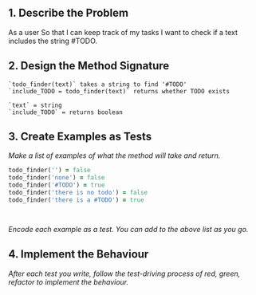 ## 1. Describe the Problem

As a user
So that I can keep track of my tasks
I want to check if a text includes the string #TODO.

## 2. Design the Method Signature

```
`todo_finder(text)` takes a string to find '#TODO'
`include_TODO = todo_finder(text)` returns whether TODO exists

`text` = string
`include_TODO` = returns boolean

```

## 3. Create Examples as Tests

_Make a list of examples of what the method will take and return._

```ruby
todo_finder('') = false
todo_finder('none') = false
todo_finder('#TODO') = true
todo_finder('there is no todo') = false
todo_finder('there is a #TODO') = true




```

_Encode each example as a test. You can add to the above list as you go._

## 4. Implement the Behaviour

_After each test you write, follow the test-driving process of red, green, refactor to implement the behaviour._
